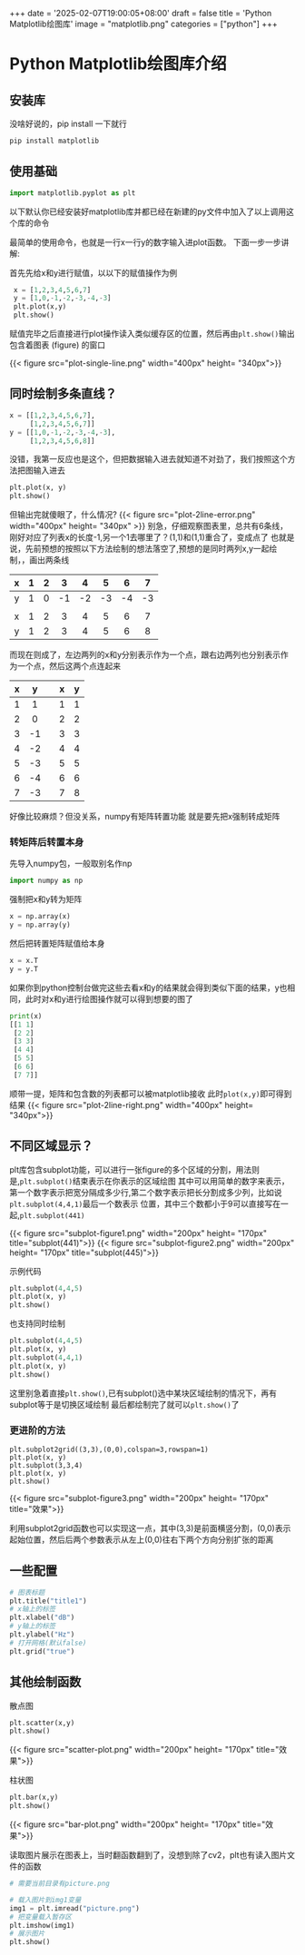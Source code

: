 +++
date = '2025-02-07T19:00:05+08:00'
draft = false
title = 'Python Matplotlib绘图库'
image = "matplotlib.png"
categories = ["python"]
+++

# Python Matplotlib绘图库介绍
## 安装库
没啥好说的，pip install 一下就行

```python
pip install matplotlib
```

## 使用基础

```python
import matplotlib.pyplot as plt
```
以下默认你已经安装好matplotlib库并都已经在新建的py文件中加入了以上调用这个库的命令

最简单的使用命令，也就是一行x一行y的数字输入进plot函数。
下面一步一步讲解:

首先先给x和y进行赋值，以以下的赋值操作为例
```python
 x = [1,2,3,4,5,6,7]
 y = [1,0,-1,-2,-3,-4,-3]
 plt.plot(x,y)
 plt.show()
```
赋值完毕之后直接进行plot操作读入类似缓存区的位置，然后再由`plt.show()`输出包含着图表 (figure) 的窗口

[//]: # (![]&#40;plot-single-line.png?w=400&h=340&#41;)
{{< figure src="plot-single-line.png" width="400px" height= "340px">}}

## 同时绘制多条直线？
```python
x = [[1,2,3,4,5,6,7],
     [1,2,3,4,5,6,7]]
y = [[1,0,-1,-2,-3,-4,-3],
     [1,2,3,4,5,6,8]]
```
没错，我第一反应也是这个，但把数据输入进去就知道不对劲了，我们按照这个方法把图输入进去
```python
plt.plot(x, y)
plt.show()
```
但输出完就傻眼了，什么情况?
{{< figure src="plot-2line-error.png" width="400px" height= "340px" >}}
别急，仔细观察图表里，总共有6条线，刚好对应了列表x的长度-1,另一个1去哪里了？(1,1)和(1,1)重合了，变成点了
也就是说，先前预想的按照以下方法绘制的想法落空了,预想的是同时两列x,y一起绘制，，画出两条线

| x | 1 | 2 | 3  | 4  | 5  | 6  | 7  |
|:-:|:-:|:-:|:--:|:--:|:--:|:--:|:--:|
| y | 1 | 0 | -1 | -2 | -3 | -4 | -3 |
|   |   |   |    |    |    |    |    |
| x | 1 | 2 | 3  | 4  | 5  | 6  | 7  |
| y | 1 | 2 | 3  | 4  | 5  | 6  | 8  |

而现在则成了，左边两列的x和y分别表示作为一个点，跟右边两列也分别表示作为一个点，然后这两个点连起来

|  x  |  y  |    |  x  |  y  |
|:---:|:---:|:-:|:---:|:---:|  
|  1  |  1  |    |  1  |  1  |
|  2  |  0  |    |  2  |  2  |
|  3  | -1  |    |  3  |  3  |
|  4  | -2  |    |  4  |  4  |
|  5  | -3  |    |  5  |  5  |
|  6  | -4  |    |  6  |  6  |
|  7  | -3  |    |  7  |  8  |

好像比较麻烦？但没关系，numpy有矩阵转置功能
就是要先把x强制转成矩阵
### 转矩阵后转置本身
先导入numpy包，一般取别名作np
```python
import numpy as np
```
强制把x和y转为矩阵
```python
x = np.array(x)
y = np.array(y)
```
然后把转置矩阵赋值给本身
```python
x = x.T
y = y.T
```
如果你到python控制台做完这些去看x和y的结果就会得到类似下面的结果，y也相同，此时对x和y进行绘图操作就可以得到想要的图了
```python
print(x)
[[1 1]
 [2 2]
 [3 3]
 [4 4]
 [5 5]
 [6 6]
 [7 7]]
```
顺带一提，矩阵和包含数的列表都可以被matplotlib接收
此时`plot(x,y)`即可得到结果
{{< figure src="plot-2line-right.png" width="400px" height= "340px">}}

## 不同区域显示？
plt库包含subplot功能，可以进行一张figure的多个区域的分割，用法则是,`plt.subplot()`结束表示在你表示的区域绘图
其中可以用简单的数字来表示，第一个数字表示把宽分隔成多少行,第二个数字表示把长分割成多少列，比如说`plt.subplot(4,4,1)`最后一个数表示
位置，其中三个数都小于9可以直接写在一起,`plt.subplot(441)`


{{< figure src="subplot-figure1.png" width="200px" height= "170px" title="subplot(441)">}}
{{< figure src="subplot-figure2.png" width="200px" height= "170px" title="subplot(445)">}}


示例代码

```python
plt.subplot(4,4,5)
plt.plot(x, y)
plt.show()
```

也支持同时绘制

```python
plt.subplot(4,4,5)
plt.plot(x, y)
plt.subplot(4,4,1)
plt.plot(x, y)
plt.show()
```

这里别急着直接`plt.show()`,已有subplot()选中某块区域绘制的情况下，再有subplot等于是切换区域绘制
最后都绘制完了就可以`plt.show()`了

### 更进阶的方法

```
plt.subplot2grid((3,3),(0,0),colspan=3,rowspan=1)
plt.plot(x, y)
plt.subplot(3,3,4)
plt.plot(x, y)
plt.show()
```

{{< figure src="subplot-figure3.png" width="200px" height= "170px" title="效果">}}

利用subplot2grid函数也可以实现这一点，其中(3,3)是前面横竖分割，(0,0)表示起始位置，然后后两个参数表示从左上(0,0)往右下两个方向分别扩张的距离

## 一些配置
```python
# 图表标题
plt.title("title1")
# x轴上的标签
plt.xlabel("dB")
# y轴上的标签
plt.ylabel("Hz")
# 打开网格(默认false)
plt.grid("true")
```

## 其他绘制函数

散点图
```python
plt.scatter(x,y)
plt.show()
```
{{< figure src="scatter-plot.png" width="200px" height= "170px" title="效果">}}

柱状图

```python
plt.bar(x,y)
plt.show()
```
{{< figure src="bar-plot.png" width="200px" height= "170px" title="效果">}}

读取图片展示在图表上，当时翻函数翻到了，没想到除了cv2，plt也有读入图片文件的函数
```python
# 需要当前目录有picture.png

# 载入图片到img1变量
img1 = plt.imread("picture.png")
# 把变量载入暂存区
plt.imshow(img1)
# 展示图片
plt.show()
```